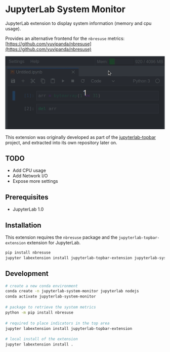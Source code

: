 # JupyterLab System Monitor

JupyterLab extension to display system information (memory and cpu usage).

Provides an alternative frontend for the `nbresuse` metrics: [https://github.com/yuvipanda/nbresuse](https://github.com/yuvipanda/nbresuse)

![screencast](./doc/screencast.gif)

This extension was originally developed as part of the [jupyterlab-topbar](https://github.com/jtpio/jupyterlab-topbar) project, and extracted into its own repository later on.

## TODO

- Add CPU usage
- Add Network I/O
- Expose more settings

## Prerequisites

* JupyterLab 1.0

## Installation

This extension requires the `nbresuse` package and the `jupyterlab-topbar-extension` extension for JupyterLab.

```bash
pip install nbresuse
jupyter labextension install jupyterlab-topbar-extension jupyterlab-system-monitor
```

## Development

```bash
# create a new conda environment
conda create -n jupyterlab-system-monitor jupyterlab nodejs
conda activate jupyterlab-system-monitor

# package to retrieve the system metrics
python -m pip install nbresuse

# required to place indicators in the top area
jupyter labextension install jupyterlab-topbar-extension

# local install of the extension
jupyter labextension install .
```
